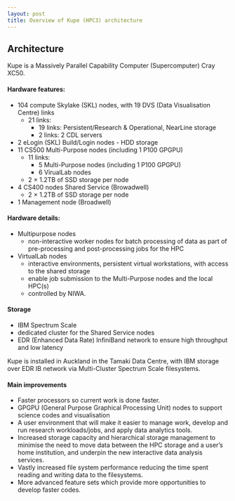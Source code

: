 ```yaml
---
layout: post
title: Overview of Kupe (HPC3) architecture
---
```



## Architecture

Kupe is a Massively Parallel Capability Computer (Supercomputer) Cray XC50.

#### Hardware features:
* 104 compute Skylake (SKL) nodes, with 19 DVS (Data Visualisation Centre) links
   - 21 links:
      - 19 links: Persistent/Research & Operational, NearLine storage
      - 2 links: 2 CDL servers
* 2 eLogin (SKL) Build/Login nodes
      - HDD storage
* 11  CS500 Multi-Purpose nodes (including 1 P100 GPGPU)
    - 11 links:
       - 5 Multi-Purpose nodes  (including 1 P100 GPGPU)
       - 6 VirualLab nodes
    -  2 × 1.2TB of SSD storage per node
* 4 CS400 nodes Shared Service (Browadwell)
     -  2 × 1.2TB of SSD storage per node
* 1 Management node (Broadwell)

#### Hardware details:
* Multipurpose nodes
   - non-interactive worker nodes for batch processing of data as part of pre-processing and post-processing jobs for the HPC
* VirtualLab nodes
   - interactive environments, persistent virtual workstations, with access to the shared storage
   - enable job submission to the Multi-Purpose nodes and the local HPC(s)
   - controlled by NIWA.

#### Storage
* IBM Spectrum Scale
* dedicated cluster for the Shared Service nodes
* EDR (Enhanced Data Rate) InfiniBand network to ensure high throughput and low latency

Kupe is installed in Auckland in the Tamaki Data Centre, with IBM storage over EDR IB network via
Multi-Cluster Spectrum Scale filesystems.

#### Main improvements
* Faster processors so current work is done faster.
* GPGPU (General Purpose Graphical Processing Unit) nodes to support science codes and visualisation
* A user environment that will make it easier to manage work, develop and run research workloads/jobs, and apply data analytics tools.
* Increased storage capacity and hierarchical storage management to minimise the need to move data between the HPC storage and a user’s home institution, and underpin the new  interactive data analysis services.
* Vastly increased file system performance reducing the time spent reading and writing data to the filesystems.
* More advanced feature sets which provide more opportunities to develop faster codes.
